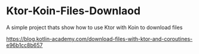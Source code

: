 # Ktor-Koin-Files-Downlaod
A simple project thats show how to use Ktor with Koin to download files

https://blog.kotlin-academy.com/download-files-with-ktor-and-coroutines-e96b1cc8b657
